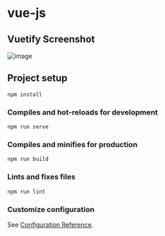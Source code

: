 # vue-js

## Vuetify Screenshot

![image](https://user-images.githubusercontent.com/70178202/142784468-1f4b90bb-4165-48c7-ae2f-862bd7cd451c.png)

## Project setup
```
npm install
```

### Compiles and hot-reloads for development
```
npm run serve
```

### Compiles and minifies for production
```
npm run build
```

### Lints and fixes files
```
npm run lint
```

### Customize configuration
See [Configuration Reference](https://cli.vuejs.org/config/).
